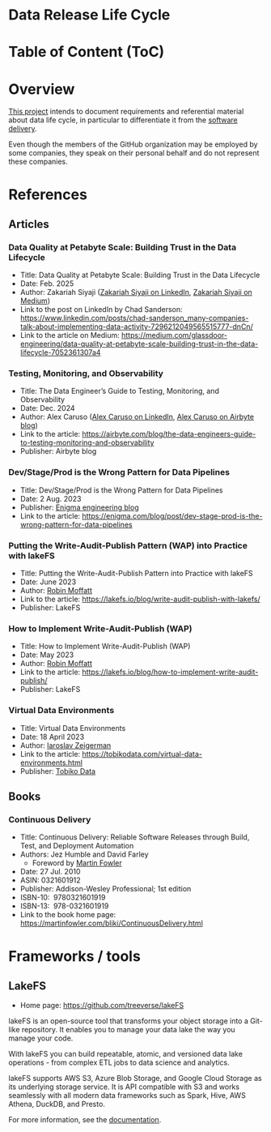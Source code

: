 Data Release Life Cycle
=======================

# Table of Content (ToC)

# Overview
[This project](https://github.com/data-engineering-helpers/data-life-cycle)
intends to document requirements and referential material about data life cycle,
in particular to differentiate it from the
[software delivery](https://martinfowler.com/delivery.html).

Even though the members of the GitHub organization may be employed by some companies, they speak on their personal behalf and do not represent these companies.

# References

## Articles

### Data Quality at Petabyte Scale: Building Trust in the Data Lifecycle
* Title: Data Quality at Petabyte Scale: Building Trust in the Data Lifecycle
* Date: Feb. 2025
* Author: Zakariah Siyaji
  ([Zakariah Siyaji on LinkedIn](https://www.linkedin.com/in/zakariah-siyaji/),
  [Zakariah Siyaji on Medium](https://medium.com/@zaki.siyaji))
* Link to the post on LinkedIn by Chad Sanderson:
  https://www.linkedin.com/posts/chad-sanderson_many-companies-talk-about-implementing-data-activity-7296212049565515777-dnCn/
* Link to the article on Medium:
  https://medium.com/glassdoor-engineering/data-quality-at-petabyte-scale-building-trust-in-the-data-lifecycle-7052361307a4

### Testing, Monitoring, and Observability
* Title: The Data Engineer’s Guide to Testing, Monitoring, and Observability
* Date: Dec. 2024
* Author: Alex Caruso
  ([Alex Caruso on LinkedIn](https://www.linkedin.com/in/alexander-caruso/),
  [Alex Caruso on Airbyte blog](https://airbyte.com/blog-authors/alex-caruso))
* Link to the article: https://airbyte.com/blog/the-data-engineers-guide-to-testing-monitoring-and-observability
* Publisher: Airbyte blog

### Dev/Stage/Prod is the Wrong Pattern for Data Pipelines
* Title: Dev/Stage/Prod is the Wrong Pattern for Data Pipelines
* Date: 2 Aug. 2023
* Publisher: [Enigma engineering blog](https://enigma.com/blog/topic/engineering)
* Link to the article:
  https://enigma.com/blog/post/dev-stage-prod-is-the-wrong-pattern-for-data-pipelines

### Putting the Write-Audit-Publish Pattern (WAP) into Practice with lakeFS
* Title: Putting the Write-Audit-Publish Pattern into Practice with lakeFS
* Date: June 2023
* Author: [Robin Moffatt](https://www.linkedin.com/in/robinmoffatt/)
* Link to the article:
  https://lakefs.io/blog/write-audit-publish-with-lakefs/
* Publisher: LakeFS

### How to Implement Write-Audit-Publish (WAP)
* Title: How to Implement Write-Audit-Publish (WAP)
* Date: May 2023
* Author: [Robin Moffatt](https://www.linkedin.com/in/robinmoffatt/)
* Link to the article:
  https://lakefs.io/blog/how-to-implement-write-audit-publish/
* Publisher: LakeFS

### Virtual Data Environments
* Title: Virtual Data Environments
* Date: 18 April 2023
* Author: [Iaroslav Zeigerman](https://www.linkedin.com/in/izeigerman/)
* Link to the article:
  https://tobikodata.com/virtual-data-environments.html
* Publisher: [Tobiko Data](https://tobikodata.com/)

## Books

### Continuous Delivery
* Title: Continuous Delivery: Reliable Software Releases through Build, Test, and Deployment Automation
* Authors: Jez Humble and David Farley
  + Foreword by [Martin Fowler](https://martinfowler.com/)
* Date: 27 Jul. 2010
* ASIN:‎ 0321601912
* Publisher: ‎Addison-Wesley Professional; 1st edition
* ISBN-10: ‎ 9780321601919
* ISBN-13: ‎ 978-0321601919
* Link to the book home page:
  https://martinfowler.com/bliki/ContinuousDelivery.html

# Frameworks / tools

## LakeFS
* Home page: https://github.com/treeverse/lakeFS

lakeFS is an open-source tool that transforms your object storage into a Git-like repository.
It enables you to manage your data lake the way you manage your code.

With lakeFS you can build repeatable, atomic, and versioned data lake
operations - from complex ETL jobs to data science and analytics.

lakeFS supports AWS S3, Azure Blob Storage, and Google Cloud Storage as its underlying storage service.
It is API compatible with S3 and works seamlessly with all modern data frameworks such as Spark,
Hive, AWS Athena, DuckDB, and Presto.

For more information, see the [documentation](https://docs.lakefs.io/).

